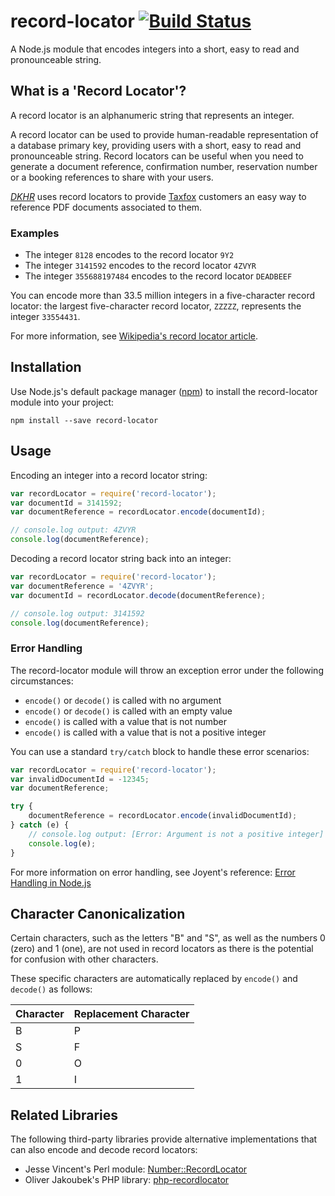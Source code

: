 # record-locator [![Build Status](https://travis-ci.org/dkhr/record-locator.svg?branch=master)](https://travis-ci.org/dkhr/record-locator)
A Node.js module that encodes integers into a short, easy to read and pronounceable string.

## What is a 'Record Locator'?
A record locator is an alphanumeric string that represents an integer.

A record locator can be used to provide human-readable representation of a database primary key, providing users with a short, easy to read and pronounceable string. Record locators can be useful when you need to generate a document reference, confirmation number, reservation number or a booking references to share with your users.

*[DKHR](https://dkhr.com/)* uses record locators to provide [Taxfox](https://taxfox.co.uk/) customers an easy way to  reference PDF documents associated to them.

### Examples
* The integer `8128` encodes to the record locator `9Y2`
* The integer `3141592` encodes to the record locator `4ZVYR`
* The integer `355688197484` encodes to the record locator `DEADBEEF`

You can encode more than 33.5 million integers in a five-character record locator: the largest five-character record locator, `ZZZZZ`, represents the integer `33554431`.

For more information, see [Wikipedia's record locator article](https://en.wikipedia.org/wiki/Record_locator).

## Installation
Use Node.js's default package manager ([npm](https://docs.npmjs.com/getting-started/what-is-npm)) to install the record-locator module into your project:
```
npm install --save record-locator
```

## Usage
Encoding an integer into a record locator string:
```javascript
var recordLocator = require('record-locator');
var documentId = 3141592;
var documentReference = recordLocator.encode(documentId);

// console.log output: 4ZVYR
console.log(documentReference);
```

Decoding a record locator string back into an integer:
```javascript
var recordLocator = require('record-locator');
var documentReference = '4ZVYR';
var documentId = recordLocator.decode(documentReference);

// console.log output: 3141592
console.log(documentReference);
```

### Error Handling
The record-locator module will throw an exception error under the following circumstances:
* `encode()` or `decode()` is called with no argument
* `encode()` or `decode()` is called with an empty value
* `encode()` is called with a value that is not number
* `encode()` is called with a value that is not a positive integer

You can use a standard `try/catch` block to handle these error scenarios:

```javascript
var recordLocator = require('record-locator');
var invalidDocumentId = -12345;
var documentReference;

try {
	documentReference = recordLocator.encode(invalidDocumentId);
} catch (e) {
	// console.log output: [Error: Argument is not a positive integer]
	console.log(e);
}

```

For more information on error handling, see Joyent's reference: [Error Handling in Node.js](https://www.joyent.com/node-js/production/design/errors)

## Character Canonicalization
Certain characters, such as the letters "B" and "S", as well as the numbers 0 (zero) and 1 (one), are not used in record locators as there is the potential for confusion with other characters.

These specific characters are automatically replaced by `encode()` and `decode()` as follows:

| Character | Replacement Character |
|-----------|-----------------------|
| B         | P                     |
| S         | F                     |
| 0         | O                     |
| 1         | I                     |

## Related Libraries
The following third-party libraries provide alternative implementations that can also encode and decode record locators:
* Jesse Vincent's Perl module: [Number::RecordLocator](http://search.cpan.org/~jesse/Number-RecordLocator/lib/Number/RecordLocator.pm)
* Oliver Jakoubek's PHP library: [php-recordlocator](https://github.com/jakoubek/php-recordlocator)